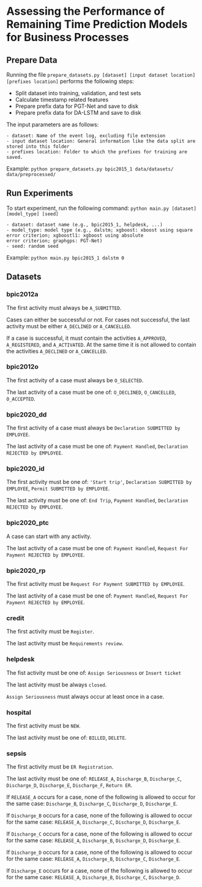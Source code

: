 # Assessing the Performance of Remaining Time Prediction Models for Business Processes

## Prepare Data

Running the file ```prepare_datasets.py [dataset] [input dataset location] [prefixes location]``` performs the following steps:
- Split dataset into training, validation, and test sets
- Calculate timestamp related features
- Prepare prefix data for PGT-Net and save to disk
- Prepare prefix data for DA-LSTM and save to disk

The input parameters are as follows:
```
- dataset: Name of the event log, excluding file extension
- input dataset location: General information like the data split are stored into this folder
- prefixes location: Folder to which the prefixes for training are saved.
```

Example:
```python prepare_datasets.py bpic2015_1 data/datasets/ data/preprocessed/```

## Run Experiments

To start experiment, run the following command:
```python main.py [dataset] [model_type] [seed]```

```
- dataset: dataset name (e.g., bpic2015_1, helpdesk, ...)
- model_type: model type (e.g., dalstm; xgboost: xboost using square error criterion; xgboostl1: xgboost using absolute 
error criterion; graphgps: PGT-Net)
- seed: random seed
```

Example:
```python main.py bpic2015_1 dalstm 0```


## Datasets

### bpic2012a

The first activity must always be ```A_SUBMITTED```. 

Cases can either be successful or not. For cases not successful, the last activity must be either ```A_DECLINED``` or 
```A_CANCELLED```. 

If a case is successful, it must contain the activities ```A_APPROVED```, ```A_REGISTERED```, and ```A_ACTIVATED```. 
At the same time it is not allowed to contain the activities ```A_DECLINED``` or ```A_CANCELLED```.


### bpic2012o

The first activity of a case must always be ```O_SELECTED```.

The last activity of a case must be one of: ```O_DECLINED```, ```O_CANCELLED```, ```O_ACCEPTED```.


### bpic2020_dd

The first activity of a case must always be ```Declaration SUBMITTED by EMPLOYEE```.

The last activity of a case must be one of: ```Payment Handled```, ```Declaration REJECTED by EMPLOYEE```.


### bpic2020_id

The first activity must be one of: ```'Start trip'```, ```Declaration SUBMITTED by EMPLOYEE```, 
```Permit SUBMITTED by EMPLOYEE```.

The last activity must be one of: ```End Trip```, ```Payment Handled```, ```Declaration REJECTED by EMPLOYEE```.


### bpic2020_ptc

A case can start with any activity.

The last activity of a case must be one of: ```Payment Handled```, ```Request For Payment REJECTED by EMPLOYEE```.


### bpic2020_rp

The first activity must be ```Request For Payment SUBMITTED by EMPLOYEE```.

The last activity of a case must be one of: ```Payment Handled```, ```Request For Payment REJECTED by EMPLOYEE```.


### credit

The first activity must be ```Register```.

The last activity must be ```Requirements review```.


### helpdesk

The fist activity must be one of: ```Assign Seriousness``` or ```Insert ticket```

The last activity must be always ```closed```. 

```Assign Seriousness``` must always occur at least once in a case.


### hospital

The first activity must be ```NEW```.

The last activity must be one of: ```BILLED```, ```DELETE```.


### sepsis

The first activity must be ```ER Registration```.

The last activity must be one of: ```RELEASE_A```, ```Discharge_B```, ```Discharge_C```, ```Discharge_D```, 
```Discharge_E```, ```Discharge_F```, ```Return ER```.

If ```RELEASE_A``` occurs for a case, none of the following is allowed to occur for the same case: ```Discharge_B```, ```Discharge_C```, 
```Discharge_D```, ```Discharge_E```.

If ```Discharge_B``` occurs for a case, none of the following is allowed to occur for the same case: ```RELEASE_A```, ```Discharge_C```, 
```Discharge_D```, ```Discharge_E```.

If ```Discharge_C``` occurs for a case, none of the following is allowed to occur for the same case: ```RELEASE_A```, ```Discharge_B```, 
```Discharge_D```, ```Discharge_E```.

If ```Discharge_D``` occurs for a case, none of the following is allowed to occur for the same case: ```RELEASE_A```, ```Discharge_B```, 
```Discharge_C```, ```Discharge_E```.

If ```Discharge_E``` occurs for a case, none of the following is allowed to occur for the same case: ```RELEASE_A```, ```Discharge_B```, 
```Discharge_C```, ```Discharge_D```.